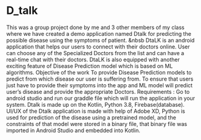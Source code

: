 # D_talk
This was a group project done by me and 3 other members of my class where we have created a demo application named Dtalk for predicting the possible disease using the symptoms of patient.
&nbsb
DtaLK is an android application that helps our users to connect with their doctors online. User can choose any of the Specialized Doctors from the list and can have a real-time chat with their doctors. DtaLK is also equipped with another exciting feature of Disease Prediction model which is based on ML algorithms.
Objective of the work To provide Disease Prediction models to predict from which disease our user is suffering from. To ensure that users just have to provide their symptoms into the app and ML model will predict user’s disease and provide the appropriate Doctors.
Requirements : Go to android studio and run our graddle file which will run the application in your system.
Dtalk is made up on the Kotlin, Python 3.8, Firebase(database). UI/UX of the Dtalk application is made with help of Adobe XD, Python is used for prediction of the disease using a pretrained model, and the constraints of that model were stored in a binary file, that binary file was imported in Android Studio and embedded into Kotlin.
